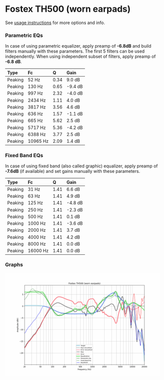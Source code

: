 # Fostex TH500 (worn earpads)
See [usage instructions](https://github.com/jaakkopasanen/AutoEq#usage) for more options and info.

### Parametric EQs
In case of using parametric equalizer, apply preamp of **-6.8dB** and build filters manually
with these parameters. The first 5 filters can be used independently.
When using independent subset of filters, apply preamp of **-6.8 dB**.

| Type    | Fc       |    Q | Gain    |
|:--------|:---------|:-----|:--------|
| Peaking | 52 Hz    | 0.34 | 9.0 dB  |
| Peaking | 130 Hz   | 0.65 | -9.4 dB |
| Peaking | 997 Hz   | 2.32 | -4.0 dB |
| Peaking | 2434 Hz  | 1.11 | 4.0 dB  |
| Peaking | 3817 Hz  | 3.56 | 4.6 dB  |
| Peaking | 636 Hz   | 1.57 | -1.1 dB |
| Peaking | 665 Hz   | 5.62 | 2.5 dB  |
| Peaking | 5717 Hz  | 5.36 | -4.2 dB |
| Peaking | 6388 Hz  | 3.77 | 2.5 dB  |
| Peaking | 10965 Hz | 2.09 | 1.4 dB  |

### Fixed Band EQs
In case of using fixed band (also called graphic) equalizer, apply preamp of **-7.6dB**
(if available) and set gains manually with these parameters.

| Type    | Fc       |    Q | Gain    |
|:--------|:---------|:-----|:--------|
| Peaking | 31 Hz    | 1.41 | 6.6 dB  |
| Peaking | 63 Hz    | 1.41 | 4.9 dB  |
| Peaking | 125 Hz   | 1.41 | -4.8 dB |
| Peaking | 250 Hz   | 1.41 | -2.3 dB |
| Peaking | 500 Hz   | 1.41 | 0.1 dB  |
| Peaking | 1000 Hz  | 1.41 | -3.6 dB |
| Peaking | 2000 Hz  | 1.41 | 3.7 dB  |
| Peaking | 4000 Hz  | 1.41 | 4.2 dB  |
| Peaking | 8000 Hz  | 1.41 | 0.0 dB  |
| Peaking | 16000 Hz | 1.41 | 0.0 dB  |

### Graphs
![](./Fostex%20TH500%20(worn%20earpads).png)